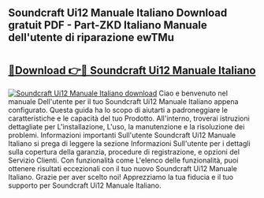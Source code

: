 ## Soundcraft Ui12 Manuale Italiano Download gratuit PDF - Part-ZKD Italiano Manuale dell'utente di riparazione ewTMu

# <h2><a href="http://dfg6qq.blite.top/?on=Soundcraft+Ui12+Manuale+Italiano">🔗Download 👉🔴 Soundcraft Ui12 Manuale Italiano</a></h2>

[![Soundcraft Ui12 Manuale Italiano download](https://i.imgur.com/lujVjoI.png)](http://dfg6qq.blite.top/?on=Soundcraft+Ui12+Manuale+Italiano)
Ciao e benvenuto nel manuale Dell'utente per il tuo Soundcraft Ui12 Manuale Italiano appena configurato. Questa guida ha lo scopo di aiutarti a padroneggiare le caratteristiche e le capacità del tuo Prodotto. All'interno, troverai istruzioni dettagliate per L'installazione, L'uso, la manutenzione e la risoluzione dei problemi. Informazioni importanti Sull'utente Soundcraft Ui12 Manuale Italiano si prega di leggere la sezione Informazioni Sull'utente per i dettagli sulla copertura della garanzia, procedure di registrazione, e opzioni del Servizio Clienti. Con funzionalità come L'elenco delle funzionalità, puoi ottenere risultati eccezionali con il tuo nuovo Soundcraft Ui12 Manuale Italiano. Grazie per aver scelto noi! Apprezziamo la tua fiducia e il tuo supporto per Soundcraft Ui12 Manuale Italiano.
